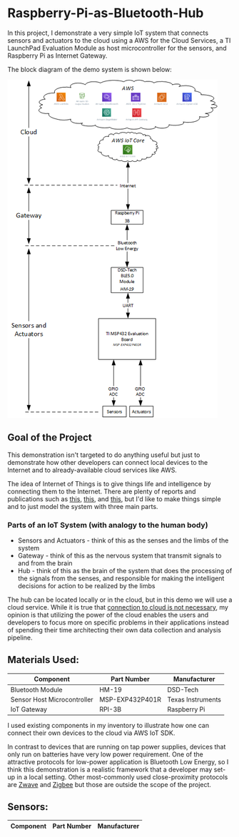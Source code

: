 # Raspberry-Pi-as-Bluetooth-Hub

In this project, I demonstrate a very simple IoT system that connects sensors and actuators to the cloud using a AWS for the Cloud Services, a TI LaunchPad Evaluation Module as host microcontroller for the sensors, and Raspberry Pi as Internet Gateway.

The block diagram of the demo system is shown below:

![block-diagram](https://github.com/nacansino/Raspberry-Pi-as-Bluetooth-Hub/blob/master/docs/images/block-diagram.png?raw=true)

## Goal of the Project
This demonstration isn't targeted to do anything useful but just to demonstrate how other developers can connect local devices to the Internet and to already-available cloud services like AWS.

The idea of Internet of Things is to give things life and intelligence by connecting them to the Internet.
There are plenty of reports and publications such as [this](https://www.hindawi.com/journals/jece/2017/9324035/), [this](https://www.researchgate.net/figure/The-layered-architectures-of-IoT-three-four-and-five-layers_fig6_327272757), and [this](https://www.iotsense.io/blog/the-layers-of-iot/), but I'd like to make things simple and to just model the system with three main parts.

### Parts of an IoT System (with analogy to the human body)
- Sensors and Actuators - think of this as the senses and the limbs of the system
- Gateway - think of this as the nervous system that transmit signals to and from the brain
- Hub - think of this as the brain of the system that does the processing of the signals from the senses, and responsible for making the intelligent decisions for action to be realized by the limbs

The hub can be located locally or in the cloud, but in this demo we will use a cloud service.
While it is true that [connection to cloud is not necessary](https://www.iotforall.com/what-is-the-cloud/), my opinion is that utilizing the power of the cloud enables the users and developers to focus more on specific problems in their applications instead of spending their time architecting their own data collection and analysis pipeline.

## Materials Used:
| Component                   | Part Number     | Manufacturer      |
|-----------------------------|-----------------|-------------------|
| Bluetooth Module            | HM-19           | DSD-Tech          |
| Sensor Host Microcontroller | MSP-EXP432P401R | Texas Instruments |
| IoT Gateway                 | RPI-3B          | Raspberry Pi      |

I used existing components in my inventory to illustrate how one can connect their own devices to the cloud via AWS IoT SDK.

In contrast to devices that are running on tap power supplies, devices that only run on batteries have very low power requirement. 
One of the attractive protocols for low-power application is Bluetooth Low Energy, so I think this demonstration is a realistic framework that a developer may set-up in a local setting. Other most-commonly used close-proximity protocols are [Zwave](https://www.z-wave.com/) and [Zigbee](https://zigbeealliance.org/) but those are outside the scope of the project.

## Sensors:
| Component                   | Part Number     | Manufacturer      |
|-----------------------------|-----------------|-------------------|
